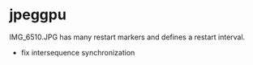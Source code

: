# jpeggpu
IMG_6510.JPG has many restart markers and defines a restart interval.

- fix intersequence synchronization 